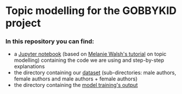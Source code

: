# Topic modelling for the GOBBYKID project

### In this repository you can find:
* a [Jupyter notebook](https://github.com/gobbykid/tm/blob/main/tm-gobbykid.ipynb) (based on [Melanie Walsh's tutorial](https://melaniewalsh.github.io/Intro-Cultural-Analytics/05-Text-Analysis/08-Topic-Modeling-Text-Files.html) on topic modelling) containing the code we are using and step-by-step explanations
* the directory containing our [dataset](https://github.com/gobbykid/tm/tree/main/Corpus_selected_texts) (sub-directories: male authors, female authors and male authors + female authors)
* the directory containing the [model training's output](https://github.com/gobbykid/tm/tree/main/topic-model-output/results)